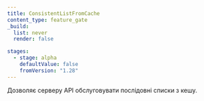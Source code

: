 ```yaml
---
title: ConsistentListFromCache
content_type: feature_gate
_build:
  list: never
  render: false

stages:
  - stage: alpha
    defaultValue: false
    fromVersion: "1.28"
---
```

Дозволяє серверу API обслуговувати послідовні списки з кешу.

